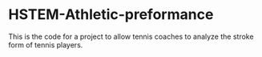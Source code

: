 # HSTEM-Athletic-preformance
This is the code for a project to allow tennis coaches to analyze the stroke form of tennis players.
